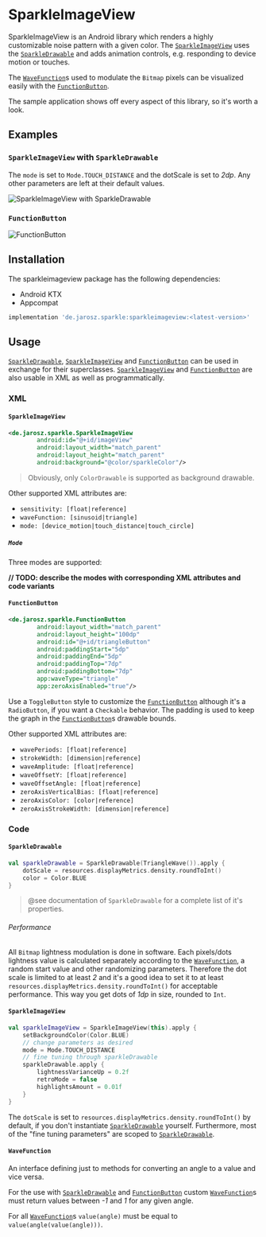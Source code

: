 # SparkleImageView
SparkleImageView is an Android library which renders a highly customizable noise pattern with a given color.
The [`SparkleImageView`](./sparkleimageview/src/main/java/de/jarosz/sparkle/SparkleImageView.kt)
uses the [`SparkleDrawable`](./sparkleimageview/src/main/java/de/jarosz/sparkle/SparkleDrawable.kt)
and adds animation controls, e.g. responding to device motion or touches.

The [`WaveFunction`](./sparkleimageview/src/main/java/de/jarosz/sparkle/wave)s used to modulate the `Bitmap` pixels
can be visualized easily with the [`FunctionButton`](./sparkleimageview/src/main/java/de/jarosz/sparkle/FunctionButton.kt).

The sample application shows off every aspect of this library, so it's worth a look.

## Examples

### `SparkleImageView` with `SparkleDrawable`
The `mode` is set to `Mode.TOUCH_DISTANCE` and the dotScale is set to _2dp_.
Any other parameters are left at their default values.

![SparkleImageView with SparkleDrawable](./art/SparkleImageView_with_SparkleDrawable.gif)

### `FunctionButton`
![FunctionButton](./art/FunctionButton.gif)

## Installation
The sparkleimageview package has the following dependencies:
* Android KTX
* Appcompat
```groovy
implementation 'de.jarosz.sparkle:sparkleimageview:<latest-version>'
```

## Usage
[`SparkleDrawable`](./sparkleimageview/src/main/java/de/jarosz/sparkle/SparkleDrawable.kt),
[`SparkleImageView`](./sparkleimageview/src/main/java/de/jarosz/sparkle/SparkleImageView.kt)
and [`FunctionButton`](./sparkleimageview/src/main/java/de/jarosz/sparkle/FunctionButton.kt) can be used in exchange for their superclasses.
[`SparkleImageView`](./sparkleimageview/src/main/java/de/jarosz/sparkle/SparkleImageView.kt)
and [`FunctionButton`](./sparkleimageview/src/main/java/de/jarosz/sparkle/FunctionButton.kt) are also usable in XML as well as programmatically.

### XML

#### `SparkleImageView`
```xml
<de.jarosz.sparkle.SparkleImageView
        android:id="@+id/imageView"
        android:layout_width="match_parent"
        android:layout_height="match_parent"
        android:background="@color/sparkleColor"/>
```
> Obviously, only `ColorDrawable` is supported as background drawable. 

Other supported XML attributes are:

* `sensitivity: [float|reference]`
* `waveFunction: [sinusoid|triangle]`
* `mode: [device_motion|touch_distance|touch_circle]`

##### `Mode`
Three modes are supported:

**// TODO: describe the modes with corresponding XML attributes and code variants**

#### `FunctionButton`
```xml
<de.jarosz.sparkle.FunctionButton
        android:layout_width="match_parent"
        android:layout_height="100dp"
        android:id="@+id/triangleButton"
        android:paddingStart="5dp"
        android:paddingEnd="5dp"
        android:paddingTop="7dp"
        android:paddingBottom="7dp"
        app:waveType="triangle"
        app:zeroAxisEnabled="true"/>
```
Use a `ToggleButton` style to customize the [`FunctionButton`](./sparkleimageview/src/main/java/de/jarosz/sparkle/FunctionButton.kt)
although it's a `RadioButton`, if you want a `Checkable` behavior.
The padding is used to keep the graph in the [`FunctionButton`](./sparkleimageview/src/main/java/de/jarosz/sparkle/FunctionButton.kt)s drawable bounds.

Other supported XML attributes are:

* `wavePeriods: [float|reference]`
* `strokeWidth: [dimension|reference]`
* `waveAmplitude: [float|reference]`
* `waveOffsetY: [float|reference]`
* `waveOffsetAngle: [float|reference]`
* `zeroAxisVerticalBias: [float|reference]`
* `zeroAxisColor: [color|reference]`
* `zeroAxisStrokeWidth: [dimension|reference]`
### Code

#### `SparkleDrawable`
```kotlin
val sparkleDrawable = SparkleDrawable(TriangleWave()).apply {
    dotScale = resources.displayMetrics.density.roundToInt()
    color = Color.BLUE
}
```
> @see documentation of `SparkleDrawable` for a complete list of it's properties.

###### Performance
All `Bitmap` lightness modulation is done in software.
Each pixels/dots lightness value is calculated separately according to the [`WaveFunction`](./sparkleimageview/src/main/java/de/jarosz/sparkle/wave),
a random start value and other randomizing parameters.
Therefore the dot scale is limited to at least _2_ and it's a good idea to set it to at least
`resources.displayMetrics.density.roundToInt()` for acceptable performance.
This way you get dots of _1dp_ in size, rounded to `Int`.

#### `SparkleImageView`
```kotlin
val sparkleImageView = SparkleImageView(this).apply {
    setBackgroundColor(Color.BLUE)
    // change parameters as desired
    mode = Mode.TOUCH_DISTANCE
    // fine tuning through sparkleDrawable
    sparkleDrawable.apply {
        lightnessVarianceUp = 0.2f
        retroMode = false
        highlightsAmount = 0.01f
    }
}
```
The `dotScale` is set to `resources.displayMetrics.density.roundToInt()` by default,
if you don't instantiate [`SparkleDrawable`](./sparkleimageview/src/main/java/de/jarosz/sparkle/SparkleDrawable.kt) yourself.
Furthermore, most of the "fine tuning parameters" are scoped to [`SparkleDrawable`](./sparkleimageview/src/main/java/de/jarosz/sparkle/SparkleDrawable.kt).

#### `WaveFunction`
An interface defining just to methods for converting an angle to a value and vice versa.

For the use with [`SparkleDrawable`](./sparkleimageview/src/main/java/de/jarosz/sparkle/SparkleDrawable.kt)
and [`FunctionButton`](./sparkleimageview/src/main/java/de/jarosz/sparkle/FunctionButton.kt)
custom [`WaveFunction`](./sparkleimageview/src/main/java/de/jarosz/sparkle/wave/WaveFunction.kt)s must return values between _-1_ and _1_ for any given angle.

For all [`WaveFunction`](./sparkleimageview/src/main/java/de/jarosz/sparkle/wave/WaveFunction.kt)s `value(angle)` must be equal to `value(angle(value(angle)))`.